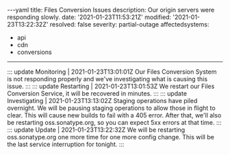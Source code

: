 ---yaml
title: Files Conversion Issues
description: Our origin servers were responding slowly.
date: '2021-01-23T11:53:21Z'
modified: '2021-01-23T13:22:32Z'
resolved: false
severity: partial-outage
affectedsystems:
  - api
  - cdn
  - conversions
---
::: update Monitoring | 2021-01-23T13:01:01Z
Our Files Conversion System is not responding properly and we've investigating what is causing this issue.
:::
::: update Restarting | 2021-01-23T13:01:53Z
We restart our Files Conversion Service, it will be recovered in minutes.
:::
::: update Investigating | 2021-01-23T13:13:02Z
Staging operations have piled overnight. We will be pausing staging operations to allow those in flight to clear. This will cause new builds to fail with a 405 error. After that, we'll also be restarting oss.sonatype.org, so you can expect 5xx errors at that time.
:::
::: update Update | 2021-01-23T13:22:32Z
We will be restarting oss.sonatype.org one more time for one more config change. This will be the last service interruption for tonight.
:::
